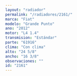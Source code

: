 ```yaml
---
layout: "radiador"
permalink: "/radiadores/2161/"
marca: "Fiat"
modelo: "Grande Punto"
ano: "2012"
motor: "L4 1.4"
transmision: "Estándar"
parte: "61916"
clima: "Con clima"
alto: "24 5/8"
ancho: "16 3/8"
observaciones: ""
id: "2161"
---
```


